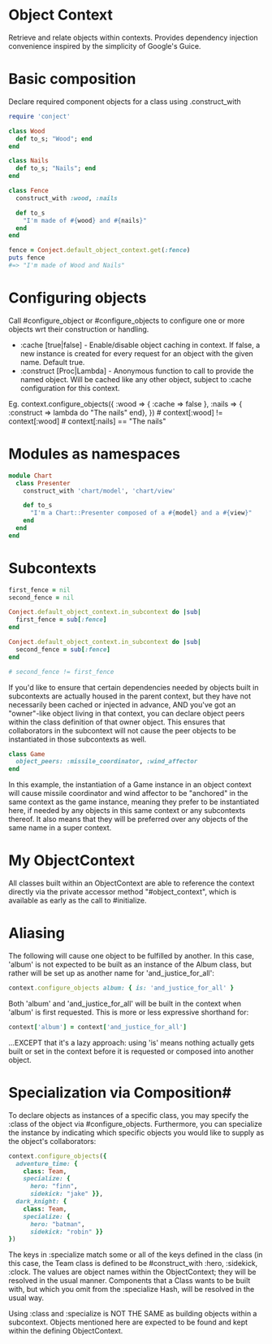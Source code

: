# Object Context #

Retrieve and relate objects within contexts.  Provides dependency injection convenience inspired by the simplicity of Google's Guice.

# Basic composition #

Declare required component objects for a class using .construct_with

```ruby
require 'conject'

class Wood
  def to_s; "Wood"; end
end

class Nails
  def to_s; "Nails"; end
end

class Fence
  construct_with :wood, :nails

  def to_s
    "I'm made of #{wood} and #{nails}"
  end
end

fence = Conject.default_object_context.get(:fence)
puts fence
#=> "I'm made of Wood and Nails"
```
# Configuring objects #

Call #configure_object or #configure_objects to configure one or more objects wrt
their construction or handling. 

* :cache [true|false] - Enable/disable object caching in context.  If false, a new instance is created for every request for an object with the given name. Default true.
* :construct [Proc|Lambda] - Anonymous function to call to provide the named object.  Will be cached like any other object, subject to :cache configuration for this context.

Eg.
    context.configure_objects({
      :wood => { :cache => false },
      :nails => { :construct => lambda do "The nails" end},
    })
    # context[:wood] != context[:wood]
    # context[:nails] == "The nails"

# Modules as namespaces #

```ruby
module Chart
  class Presenter
    construct_with 'chart/model', 'chart/view'

    def to_s
      "I'm a Chart::Presenter composed of a #{model} and a #{view}"
    end
  end
end
```
# Subcontexts #

```ruby
first_fence = nil
second_fence = nil

Conject.default_object_context.in_subcontext do |sub|
  first_fence = sub[:fence]
end

Conject.default_object_context.in_subcontext do |sub|
  second_fence = sub[:fence]
end

# second_fence != first_fence
```
If you'd like to ensure that certain dependencies needed by objects built in subcontexts are actually housed in the parent context, but they
have not necessarily been cached or injected in advance, AND you've got an "owner"-like object living in that context, you can declare 
object peers within the class definition of that owner object.  This ensures that collaborators in the subcontext will not cause the peer
objects to be instantiated in those subcontexts as well. 

```ruby
class Game
  object_peers: :missile_coordinator, :wind_affector
end
```

In this example, the instantiation of a Game instance in an object context will cause missile coordinator and wind affector to be "anchored"
in the same context as the game instance, meaning they prefer to be instantiated here, if needed by any objects in this same context or any
subcontexts thereof.  It also means that they will be preferred over any objects of the same name in a super context.

# My ObjectContext #

All classes built within an ObjectContext are able to reference the context directly via the private accessor method "#object_context", which 
is available as early as the call to #initialize.

# Aliasing #
The following will cause one object to be fulfilled by another.  In this case, 'album' is not expected to be built
as an instance of the Album class, but rather will be set up as another name for 'and_justice_for_all':

```ruby
context.configure_objects album: { is: 'and_justice_for_all' }
```

Both 'album' and 'and_justice_for_all' will be built in the context when 'album' is first requested.
This is more or less expressive shorthand for:

```ruby
context['album'] = context['and_justice_for_all'] 
```

...EXCEPT that it's a lazy approach: using 'is' means nothing actually gets built or set in the context before it
is requested or composed into another object.

# Specialization via Composition#

To declare objects as instances of a specific class, you may specify the :class of the object via #configure_objects.
Furthermore, you can specialize the instance by indicating which specific objects you would like to supply as the object's collaborators:

```ruby
context.configure_objects({
  adventure_time: {
    class: Team, 
    specialize: { 
      hero: "finn",
      sidekick: "jake" }},
  dark_knight: {
    class: Team,
    specialize: {
      hero: "batman",
      sidekick: "robin" }}
})
```

The keys in :specialize match some or all of the keys defined in the class (in this case, the Team class is defined to be #construct_with :hero, :sidekick, :clock.
The values are object names within the ObjectContext; they will be resolved in the usual manner.
Components that a Class wants to be built with, but which you omit from the :specialize Hash, will be resolved in the usual way.

Using :class and :specialize is NOT THE SAME as building objects within a subcontext.  Objects mentioned here are expected to be found and kept within the defining ObjectContext.
